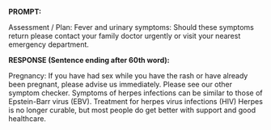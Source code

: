 **PROMPT:**

Assessment / Plan: Fever and urinary symptoms: Should these symptoms return please contact your family doctor urgently or visit your nearest emergency department.

**RESPONSE (Sentence ending after 60th word):**

Pregnancy: If you have had sex while you have the rash or have already been pregnant, please advise us immediately. Please see our other symptom checker. Symptoms of herpes infections can be similar to those of Epstein-Barr virus (EBV). Treatment for herpes virus infections (HIV)  Herpes is no longer curable, but most people do get better with support and good healthcare. 